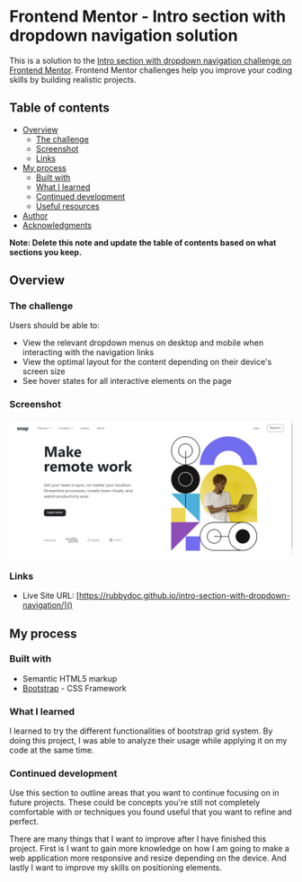 # Frontend Mentor - Intro section with dropdown navigation solution

This is a solution to the [Intro section with dropdown navigation challenge on Frontend Mentor](https://www.frontendmentor.io/challenges/intro-section-with-dropdown-navigation-ryaPetHE5). Frontend Mentor challenges help you improve your coding skills by building realistic projects. 

## Table of contents

- [Overview](#overview)
  - [The challenge](#the-challenge)
  - [Screenshot](#screenshot)
  - [Links](#links)
- [My process](#my-process)
  - [Built with](#built-with)
  - [What I learned](#what-i-learned)
  - [Continued development](#continued-development)
  - [Useful resources](#useful-resources)
- [Author](#author)
- [Acknowledgments](#acknowledgments)

**Note: Delete this note and update the table of contents based on what sections you keep.**

## Overview

### The challenge

Users should be able to:

- View the relevant dropdown menus on desktop and mobile when interacting with the navigation links
- View the optimal layout for the content depending on their device's screen size
- See hover states for all interactive elements on the page

### Screenshot

![](images/intro-section.png)


### Links

- Live Site URL: [https://rubbydoc.github.io/intro-section-with-dropdown-navigation/]()

## My process

### Built with

- Semantic HTML5 markup
- [Bootstrap](https://getbootstrap.com/) - CSS Framework



### What I learned

I learned to try the different functionalities of bootstrap grid system. By doing this project, I was able to analyze their usage while applying it on my code at the same time.

### Continued development

Use this section to outline areas that you want to continue focusing on in future projects. These could be concepts you're still not completely comfortable with or techniques you found useful that you want to refine and perfect.

There are many things that I want to improve after I have finished this project. First is I want to gain more knowledge on how I am going to make a web application more responsive and resize depending on the device. And lastly I want to improve my skills on positioning elements.


